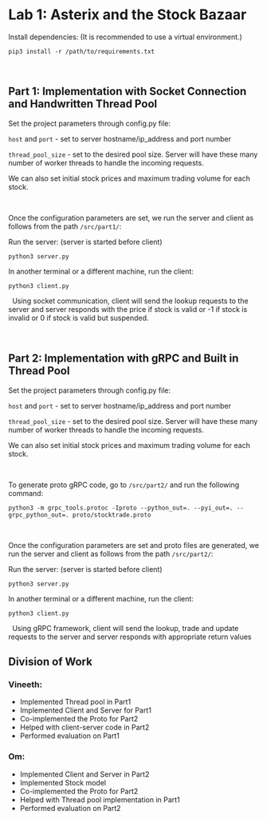 # Lab 1: Asterix and the Stock Bazaar

Install dependencies: (It is recommended to use a virtual environment.)

```
pip3 install -r /path/to/requirements.txt
```

&nbsp;

## Part 1: Implementation with Socket Connection and Handwritten Thread Pool

Set the project parameters through config.py file:

`host` and `port` - set to server hostname/ip_address and port number

`thread_pool_size` - set to the desired pool size. Server will have these many number of worker threads to handle the incoming requests.

We can also set initial stock prices and maximum trading volume for each stock.

&nbsp;
&nbsp;

Once the configuration parameters are set, we run the server and client as follows from the path `/src/part1/`:

Run the server: (server is started before client)

```
python3 server.py
```

In another terminal or a different machine, run the client:

```
python3 client.py
```

&nbsp;
Using socket communication, client will send the lookup requests to the server and server responds with the price if stock is valid or -1 if stock is invalid or 0 if stock is valid but suspended.

&nbsp;

## Part 2: Implementation with gRPC and Built in Thread Pool

Set the project parameters through config.py file:

`host` and `port` - set to server hostname/ip_address and port number

`thread_pool_size` - set to the desired pool size. Server will have these many number of worker threads to handle the incoming requests.

We can also set initial stock prices and maximum trading volume for each stock.

&nbsp;
&nbsp;

To generate proto gRPC code, go to `/src/part2/` and run the following command:

```
python3 -m grpc_tools.protoc -Iproto --python_out=. --pyi_out=. --grpc_python_out=. proto/stocktrade.proto
```

&nbsp;

Once the configuration parameters are set and proto files are generated, we run the server and client as follows from the path `/src/part2/`:

Run the server: (server is started before client)

```
python3 server.py
```

In another terminal or a different machine, run the client:

```
python3 client.py
```

&nbsp;
Using gRPC framework, client will send the lookup, trade and update requests to the server and server responds with appropriate return values

## Division of Work
### Vineeth:
* Implemented Thread pool in Part1
* Implemented Client and Server for Part1
* Co-implemented the Proto for Part2
* Helped with client-server code in Part2
* Performed evaluation on Part1

### Om:
* Implemented Client and Server in Part2
* Implemented Stock model
* Co-implemented the Proto for Part2
* Helped with Thread pool implementation in Part1
* Performed evaluation on Part2
